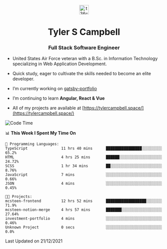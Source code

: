 <p align="center">
<a href="https://www.linkedin.com/in/t36campbell" target="blank"><img align="center" src="https://ik.imagekit.io/t36campbell/Portfolio/linkedin.png.original_m8bbGgPh6.png" alt="t36campbell" height="30" width="30" /></a>
</p>
<h1 align="center">Tyler S Campbell</h1>
<h3 align="center">Full Stack Software Engineer</h3>

* United States Air Force veteran with a B.Sc. in Information Technology specializing in Web Application Development. 

* Quick study, eager to cultivate the skills needed to become an elite developer.

* I’m currently working on [gatsby-portfolio](https://github.com/t36campbell/gatsby-portfolio)

* I’m continuing to learn **Angular, React & Vue**

* All of my projects are available at [https://tylercampbell.space/](https://tylercampbell.space/)

<!--START_SECTION:waka-->
![Code Time](http://img.shields.io/badge/Code%20Time-1%2C293%20hrs%204%20mins-blue)

📊 **This Week I Spent My Time On** 

```text
💬 Programming Languages: 
TypeScript               11 hrs 40 mins      ████████████████░░░░░░░░░   65.2% 
HTML                     4 hrs 25 mins       ██████░░░░░░░░░░░░░░░░░░░   24.72% 
SCSS                     1 hr 34 mins        ██░░░░░░░░░░░░░░░░░░░░░░░   8.76% 
JavaScript               7 mins              ░░░░░░░░░░░░░░░░░░░░░░░░░   0.66% 
JSON                     4 mins              ░░░░░░░░░░░░░░░░░░░░░░░░░   0.45%

🐱‍💻 Projects: 
mcsteen-frontend         12 hrs 52 mins      ██████████████████░░░░░░░   71.9% 
mcsteen-notion-merge     4 hrs 57 mins       ███████░░░░░░░░░░░░░░░░░░   27.64% 
investment-portfolio     4 mins              ░░░░░░░░░░░░░░░░░░░░░░░░░   0.46% 
Unknown Project          0 secs              ░░░░░░░░░░░░░░░░░░░░░░░░░   0.0%

```


 Last Updated on 21/12/2021
<!--END_SECTION:waka-->
